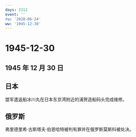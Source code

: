 ```yaml
---
days: 2312
event: ''
ru: '2028-06-24'
ww: '1945-12-30'
---
```


# 1945-12-30

## 1945 年 12 月 30 日

## 日本

盟军遣返船冰川丸在日本东京湾附近的浦贺造船码头完成维修。

## 俄罗斯

弗里德里希·古斯塔夫·伯恩哈特被判有罪并在俄罗斯莫斯科被处决。